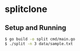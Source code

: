 # splitclone

## Setup and Running

```bash
$ go build -o split cmd/main.go
$ ./split -n 3 data/sample.txt
```
